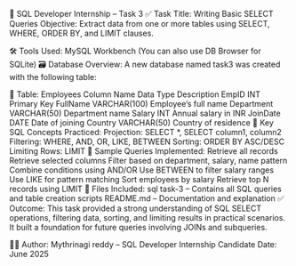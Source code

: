 🧠 SQL Developer Internship – Task 3
✅ Task Title: Writing Basic SELECT Queries
Objective: Extract data from one or more tables using SELECT, WHERE, ORDER BY, and LIMIT clauses.

🛠️ Tools Used:
MySQL Workbench (You can also use DB Browser for SQLite)
🗃️ Database Overview:
A new database named task3 was created with the following table:

🔸 Table: Employees
Column Name	Data Type	Description
EmpID	INT	Primary Key
FullName	VARCHAR(100)	Employee’s full name
Department	VARCHAR(50)	Department name
Salary	INT	Annual salary in INR
JoinDate	DATE	Date of joining
Country	VARCHAR(50)	Country of residence
📌 Key SQL Concepts Practiced:
Projection: SELECT *, SELECT column1, column2
Filtering: WHERE, AND, OR, LIKE, BETWEEN
Sorting: ORDER BY ASC/DESC
Limiting Rows: LIMIT
🧪 Sample Queries Implemented:
Retrieve all records
Retrieve selected columns
Filter based on department, salary, name pattern
Combine conditions using AND/OR
Use BETWEEN to filter salary ranges
Use LIKE for pattern matching
Sort employees by salary
Retrieve top N records using LIMIT
📁 Files Included:
sql task-3 – Contains all SQL queries and table creation scripts
README.md – Documentation and explanation
✅ Outcome:
This task provided a strong understanding of SQL SELECT operations, filtering data, sorting, and limiting results in practical scenarios. It built a foundation for future queries involving JOINs and subqueries.

👨‍💻 Author:
Mythrinagi reddy – SQL Developer Internship Candidate
Date: June 2025
